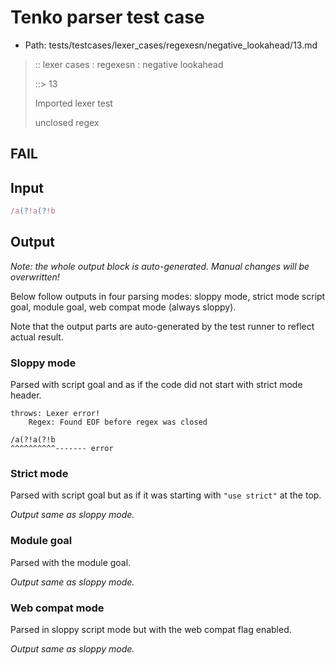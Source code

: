 # Tenko parser test case

- Path: tests/testcases/lexer_cases/regexesn/negative_lookahead/13.md

> :: lexer cases : regexesn : negative lookahead
>
> ::> 13
>
> Imported lexer test
>
> unclosed regex

## FAIL

## Input

`````js
/a(?!a(?!b
`````

## Output

_Note: the whole output block is auto-generated. Manual changes will be overwritten!_

Below follow outputs in four parsing modes: sloppy mode, strict mode script goal, module goal, web compat mode (always sloppy).

Note that the output parts are auto-generated by the test runner to reflect actual result.

### Sloppy mode

Parsed with script goal and as if the code did not start with strict mode header.

`````
throws: Lexer error!
    Regex: Found EOF before regex was closed

/a(?!a(?!b
^^^^^^^^^^------- error
`````

### Strict mode

Parsed with script goal but as if it was starting with `"use strict"` at the top.

_Output same as sloppy mode._

### Module goal

Parsed with the module goal.

_Output same as sloppy mode._

### Web compat mode

Parsed in sloppy script mode but with the web compat flag enabled.

_Output same as sloppy mode._

